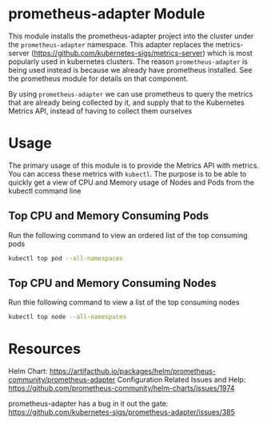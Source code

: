 # prometheus-adapter Module
This module installs the prometheus-adapter project into the cluster under the `prometheus-adapter` namespace. This adapter replaces the metrics-server (https://github.com/kubernetes-sigs/metrics-server) which is most popularly used in kubernetes clusters. The reason `prometheus-adapter` is being used instead is because we already have prometheus installed. See the prometheus module for details on that component.

By using `prometheus-adapter` we can use prometheus to query the metrics that are already being collected by it, and supply that to the Kubernetes Metrics API, instead of having to collect them ourselves

# Usage
The primary usage of this module is to provide the Metrics API with metrics. You can access these metrics with `kubectl`. The purpose is to be able to quickly get a view of CPU and Memory usage of Nodes and Pods from the kubectl command line

## Top CPU and Memory Consuming Pods
Run the following command to view an ordered list of the top consuming pods 
```bash
kubectl top pod --all-namespaces
```

## Top CPU and Memory Consuming Nodes
Run thie following command to view a list of the top consuming nodes
```bash
kubectl top node --all-namespaces
```

# Resources

Helm Chart: https://artifacthub.io/packages/helm/prometheus-community/prometheus-adapter
Configuration Related Issues and Help: https://github.com/prometheus-community/helm-charts/issues/1974

prometheus-adapter has a bug in it out the gate: https://github.com/kubernetes-sigs/prometheus-adapter/issues/385
